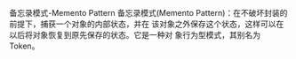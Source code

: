 备忘录模式-Memento Pattern
备忘录模式(Memento Pattern)：在不破坏封装的前提下，捕获一个对象的内部状态，并在
该对象之外保存这个状态，这样可以在以后将对象恢复到原先保存的状态。它是一种对
象行为型模式，其别名为Token。